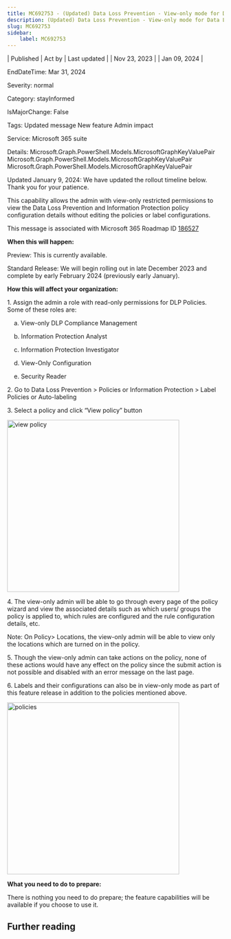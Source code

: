 ```yaml
---
title: MC692753 - (Updated) Data Loss Prevention - View-only mode for Data Loss Prevention and Information Protection Policies and Labels
description: (Updated) Data Loss Prevention - View-only mode for Data Loss Prevention and Information Protection Policies and Labels
slug: MC692753
sidebar:
    label: MC692753
---
```


| Published | Act by | Last updated |
| Nov 23, 2023 |  | Jan 09, 2024 |

EndDateTime: Mar 31, 2024

Severity: normal

Category: stayInformed

IsMajorChange: False

Tags: Updated message New feature Admin impact

Service: Microsoft 365 suite

Details: Microsoft.Graph.PowerShell.Models.MicrosoftGraphKeyValuePair Microsoft.Graph.PowerShell.Models.MicrosoftGraphKeyValuePair Microsoft.Graph.PowerShell.Models.MicrosoftGraphKeyValuePair

<p style="">Updated January 9, 2024: We have updated the rollout timeline below. Thank you for your patience.</p><p style="">This capability allows the admin with view-only restricted permissions to view the Data Loss Prevention and Information Protection policy configuration details without editing the policies or label configurations.</p>
<p>This message is associated with Microsoft 365 Roadmap ID <a href="https://www.microsoft.com/microsoft-365/roadmap?filters=&amp;searchterms=186527" target="_blank">186527</a></p>
<p><b>When this will happen:</b></p>

<p>Preview: This is currently available.</p><p>Standard Release: We will begin rolling out in late December 2023 and complete by early February 2024 (previously early January).</p>

<p><b>How this will affect your organization:</b></p>

<p>1.	Assign the admin a role with read-only permissions for DLP Policies. Some of these roles are:
</p><p>&nbsp; &nbsp; a.	View-only DLP Compliance Management
</p><p>&nbsp; &nbsp; b.	Information Protection Analyst
</p><p>&nbsp; &nbsp; c.	Information Protection Investigator
</p><p>&nbsp; &nbsp; d.	View-Only Configuration
</p><p>&nbsp; &nbsp; e.	Security Reader
</p><p>2.	Go to Data Loss Prevention &gt; Policies or Information Protection &gt; Label Policies or Auto-labeling
</p><p>3.	Select a policy and click “View policy” button
</p><p><img src="https://img-prod-cms-rt-microsoft-com.akamaized.net/cms/api/am/imageFileData/RW1f0xe?ver=c6ab" style="width: 400px;" alt="view policy"><br></p>

<p>4.	The view-only admin will be able to go through every page of the policy wizard and view the associated details such as which users/ groups the policy is applied to, which rules are configured and the rule configuration details, etc.
</p><p>Note: On Policy&gt; Locations, the view-only admin will be able to view only the locations which are turned on in the policy. 
</p><p>5.	Though the view-only admin can take actions on the policy, none of these actions would have any effect on the policy since the submit action is not possible and disabled with an error message on the last page. 
</p><p>6.	Labels and their configurations can also be in view-only mode as part of this feature release in addition to the policies mentioned above. 
</p><p><img src="https://img-prod-cms-rt-microsoft-com.akamaized.net/cms/api/am/imageFileData/RW1f3e9?ver=c554" style="width: 400px;" alt="policies"><br></p>
<p><b>What you need to do to prepare:</b></p>
<p>There is nothing you need to do prepare; the feature capabilities will be available if you choose to use it.</p>

## Further reading
